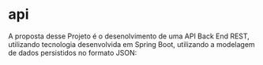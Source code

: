 # api

A proposta desse Projeto é o desenolvimento de uma API  Back End REST, utilizando tecnologia desenvolvida em ​Spring Boot​, utilizando a modelagem de dados persistidos no formato JSON: 
